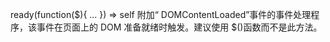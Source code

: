 ready(function($){ ... })  ⇒ self
附加“ DOMContentLoaded”事件的事件处理程序，该事件在页面上的 DOM 准备就绪时触发。建议使用 $()函数而不是此方法。